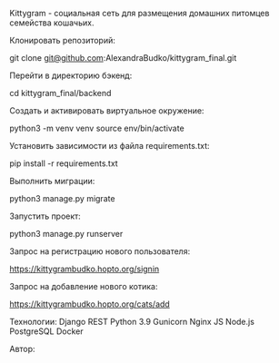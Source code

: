 Kittygram - социальная сеть для размещения домашних питомцев семейства кошачьих.

Клонировать репозиторий:

git clone git@github.com:AlexandraBudko/kittygram_final.git

Перейти в директорию бэкенд:

cd kittygram_final/backend

Cоздать и активировать виртуальное окружение:

python3 -m venv venv
source env/bin/activate

Установить зависимости из файла requirements.txt:

pip install -r requirements.txt

Выполнить миграции:

python3 manage.py migrate

Запустить проект:

python3 manage.py runserver

Запрос на регистрацию нового пользователя:

https://kittygrambudko.hopto.org/signin

Запрос на добавление нового котика:

https://kittygrambudko.hopto.org/cats/add

Технологии:
Django REST
Python 3.9
Gunicorn
Nginx
JS
Node.js
PostgreSQL
Docker

Автор:
